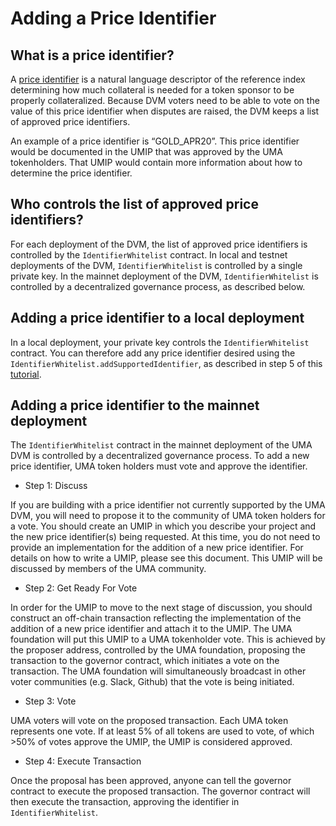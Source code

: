 # Adding a Price Identifier

## What is a price identifier?

A [price identifier](../../synthetic_tokens/glossary.md#price-identifier) is a natural language descriptor of the reference index determining how much collateral is needed for a token sponsor to be properly collateralized. 
Because DVM voters need to be able to vote on the value of this price identifier when disputes are raised, the DVM keeps a list of approved price identifiers. 

An example of a price identifier is “GOLD_APR20”. 
This price identifier would be documented in the UMIP that was approved by the UMA tokenholders. 
That UMIP would contain more information about how to determine the price identifier. 

## Who controls the list of approved price identifiers?
For each deployment of the DVM, the list of approved price identifiers is controlled by the `IdentifierWhitelist` contract.
In local and testnet deployments of the DVM, `IdentifierWhitelist` is controlled by a single private key. 
In the mainnet deployment of the DVM, `IdentifierWhitelist` is controlled by a decentralized governance process, as described below.

## Adding a price identifier to a local deployment
In a local deployment, your private key controls the `IdentifierWhitelist` contract. 
You can therefore add any price identifier desired using the `IdentifierWhitelist.addSupportedIdentifier`, as described in step 5 of this [tutorial](../../synthetic_tokens/tutorials/creating_from_truffle.md). 

<!-- TODO: Add a section for ## Adding a price identifier to a testnet deployment --> 

## Adding a price identifier to the mainnet deployment
The `IdentifierWhitelist` contract in the mainnet deployment of the UMA DVM is controlled by a decentralized governance process. 
To add a new price identifier, UMA token holders must vote and approve the identifier. 

- Step 1: Discuss

If you are building with a price identifier not currently supported by the UMA DVM, you will need to propose it to the community of UMA token holders for a vote. 
You should create an UMIP in which you describe your project and the new price identifier(s) being requested. 
At this time, you do not need to provide an implementation for the addition of a new price identifier. 
For details on how to write a UMIP, please see this document. This UMIP will be discussed by members of the UMA community. 

- Step 2: Get Ready For Vote

In order for the UMIP to move to the next stage of discussion, you should construct an off-chain transaction reflecting the implementation of the addition of a new price identifier and attach it to the UMIP. 
The UMA foundation will put this UMIP to a UMA tokenholder vote. 
This is achieved by the proposer address, controlled by the UMA foundation, proposing the transaction to the governor contract, which initiates a vote on the transaction. 
The UMA foundation will simultaneously broadcast in other voter communities (e.g. Slack, Github) that the vote is being initiated. 

- Step 3: Vote

UMA voters will vote on the proposed transaction. Each UMA token represents one vote. If at least 5% of all tokens are used to vote, of which >50% of votes approve the UMIP, the UMIP is considered approved. 

- Step 4: Execute Transaction

Once the proposal has been approved, anyone can tell the governor contract to execute the proposed transaction. 
The governor contract will then execute the transaction, approving the identifier in `IdentifierWhitelist`.
